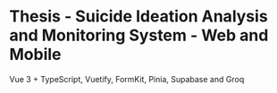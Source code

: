 # Thesis - Suicide Ideation Analysis and Monitoring System - Web and Mobile

Vue 3 + TypeScript, Vuetify, FormKit, Pinia, Supabase and Groq
